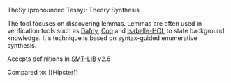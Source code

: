 TheSy (pronounced Tessy): Theory Synthesis

The tool focuses on discovering lemmas.
Lemmas are often used in verification tools such as [Dafny](Dafny), [Coq](Coq) and [Isabelle-HOL](Isabelle-HOL.md) to state background knowledge.
It's technique is based on syntax-guided enumerative synthesis. 

Accepts definitions in [SMT-LIB](SMT-LIB.md) v2.6

Compared to: [[Hipster]]